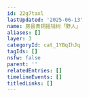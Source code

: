 ```yaml
---
id: 22g7taxl
lastUpdated: '2025-06-13'
name: 房县青铜摇钱树「野人」
aliases: []
layer: 3
categoryId: cat_1YBqIhJq
tagIds: []
nsfw: false
parent: ''
relatedEntries: []
timelineEvents: []
titledLinks: []
---
```


